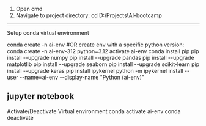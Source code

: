 1. Open cmd
2. Navigate to project directory:
   cd D:\Projects\AI-bootcamp
-------------------------------------------------------
Setup conda virtual environment

conda create -n ai-env #OR create env with a specific python version: conda create -n ai-env-312 python=3.12
activate ai-env
conda install pip 
pip install --upgrade numpy
pip install --upgrade pandas
pip install --upgrade matplotlib
pip install --upgrade seaborn
pip install --upgrade scikit-learn
pip install --upgrade keras
pip install ipykernel
python -m ipykernel install --user --name=ai-env --display-name "Python (ai-env)"

jupyter notebook 
-------------------------------------------------------
Activate/Deactivate Virtual environment
conda activate ai-env
conda deactivate
